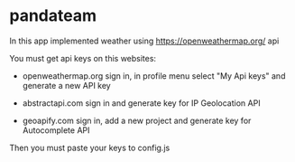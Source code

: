 # pandateam

In this app implemented weather using https://openweathermap.org/ api

You must get api keys on this websites:
- openweathermap.org
    sign in, in profile menu select "My Api keys" and generate a new API key

- abstractapi.com
    sign in and generate key for IP Geolocation API

- geoapify.com
    sign in, add a new project and generate key for Autocomplete API

Then you must paste your keys to config.js

